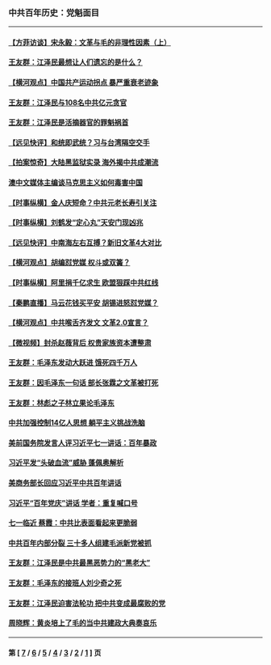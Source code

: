 ### 中共百年历史：党魁面目
---
#### [【方菲访谈】宋永毅：文革与毛的非理性因素（上）](../../pages/nf1176107/n13469956.md?02210430) 
#### [王友群：江泽民最想让人们遗忘的是什么？](../../pages/nf1176107/n13408949.md?02210430) 
#### [【横河观点】中国共产运动拐点 暴严重衰老迹象](../../pages/nf1176107/n13388333.md?02210430) 
#### [王友群：江泽民与108名中共亿元贪官](../../pages/nf1176107/n13352358.md?02210430) 
#### [王友群：江泽民是活摘器官的罪魁祸首](../../pages/nf1176107/n13336903.md?02210430) 
#### [【远见快评】和统即武统？习与台湾隔空交手](../../pages/nf1176107/n13297739.md?02210430) 
#### [【拍案惊奇】大陆黑监狱实录 海外揭中共成潮流](../../pages/nf1176107/n13288853.md?02210430) 
#### [澳中文媒体主编谈马克思主义如何毒害中国](../../pages/nf1176107/n13257387.md?02210430) 
#### [【时事纵横】金人庆短命？中共元老长寿引关注](../../pages/nf1176107/n13217934.md?02210430) 
#### [【时事纵横】刘鹤发“定心丸”天安门现凶兆](../../pages/nf1176107/n13215416.md?02210430) 
#### [【远见快评】中南海左右互搏？新旧文革4大对比](../../pages/nf1176107/n13214745.md?02210430) 
#### [【横河观点】胡编怼党媒 权斗或双簧？](../../pages/nf1176107/n13210864.md?02210430) 
#### [【时事纵横】阿里捐千亿求生 欧盟狠踩中共红线](../../pages/nf1176107/n13206431.md?02210430) 
#### [【秦鹏直播】马云花钱买平安 胡锡进怒怼党媒？](../../pages/nf1176107/n13206392.md?02210430) 
#### [【横河观点】中共喉舌齐发文 文革2.0宣言？](../../pages/nf1176107/n13201248.md?02210430) 
#### [【微视频】封杀赵薇背后 权贵家族资本遭整肃](../../pages/nf1176107/n13197798.md?02210430) 
#### [王友群：毛泽东发动大跃进 饿死四千万人](../../pages/nf1176107/n13177158.md?02210430) 
#### [王友群：因毛泽东一句话 部长张霖之文革被打死](../../pages/nf1176107/n13161711.md?02210430) 
#### [王友群：林彪之子林立果论毛泽东](../../pages/nf1176107/n13128622.md?02210430) 
#### [中共加强控制14亿人思想 躺平主义挑战洗脑](../../pages/nf1176107/n13094299.md?02210430) 
#### [美前国务院发言人评习近平七一讲话：百年暴政](../../pages/nf1176107/n13066986.md?02210430) 
#### [习近平发“头破血流”威胁 蓬佩奥解析](../../pages/nf1176107/n13063604.md?02210430) 
#### [美商务部长回应习近平中共百年讲话](../../pages/nf1176107/n13062903.md?02210430) 
#### [习近平“百年党庆”讲话 学者：重复喊口号](../../pages/nf1176107/n13061411.md?02210430) 
#### [七一临近 蔡霞：中共比表面看起来更脆弱](../../pages/nf1176107/n13056418.md?02210430) 
#### [中共百年内部分裂 三十多人组建毛派新党被抓](../../pages/nf1176107/n13044023.md?02210430) 
#### [王友群：江泽民是中共最黑恶势力的“黑老大”](../../pages/nf1176107/n13022180.md?02210430) 
#### [王友群：毛泽东的接班人刘少奇之死](../../pages/nf1176107/n12991772.md?02210430) 
#### [王友群：江泽民迫害法轮功 把中共变成最腐败的党](../../pages/nf1176107/n12947347.md?02210430) 
#### [周晓辉：黄炎培上了毛的当中共建政大典奏哀乐](../../pages/nf1176107/n12942780.md?02210430) 

---
#### 第 [ [7](./7.md?02210430) / [6](./6.md?02210430) / [5](./5.md?02210430) / [4](./4.md?02210430) / [3](./3.md?02210430) / [2](./2.md?02210430) / [1](./1.md?02210430) ] 页
